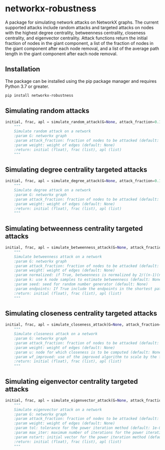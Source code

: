 # networkx-robustness

A package for simulating network attacks on NetworkX graphs. The current supported attacks include random attacks and targeted attacks on nodes with the highest degree centrality, betweenness centrality, closeness centrality, and eigenvector centrality. Attack functions return the initial fraction of nodes in the giant component, a list of the fraction of nodes in the giant component after each node removal, and a list of the average path length in the giant component after each node removal.

## Installation

The package can be installed using the pip package manager and requires Python 3.7 or greater.

```bash
pip install networkx-robustness
```

## Simulating random attacks

```python
initial, frac, apl = simulate_random_attack(G=None, attack_fraction=0.1, weight=None)
    """
    Simulate random attack on a network
    :param G: networkx graph
    :param attack_fraction: fraction of nodes to be attacked (default: 0.1)
    :param weight: weight of edges (default: None)
    :return: initial (float), frac (list), apl (list)
    """
```

## Simulating degree centrality targeted attacks

```python
initial, frac, apl = simulate_degree_attack(G=None, attack_fraction=0.1, weight=None)
    """
    Simulate degree attack on a network
    :param G: networkx graph
    :param attack_fraction: fraction of nodes to be attacked (default: 0.1)
    :param weight: weight of edges (default: None)
    :return: initial (float), frac (list), apl (list)
    """
```

## Simulating betweenness centrality targeted attacks

```python
initial, frac, apl = simulate_betweenness_attack(G=None, attack_fraction=0.1, weight=None, normalized=True, k=None, seed=None, endpoints=False)
    """
    Simulate betweenness attack on a network
    :param G: networkx graph
    :param attack_fraction: fraction of nodes to be attacked (default: 0.1)
    :param weight: weight of edges (default: None)
    :param normalized: if True, betweenness is normalized by 2/((n-1)(n-2)) for graphs, and 1/((n-1)(n-2)) for directed graphs where n is the number of nodes in G (default: True)
    :param k: use k node samples to estimate betweenness (default: None)
    :param seed: seed for random number generator (default: None)
    :param endpoints: If True include the endpoints in the shortest path counts (default: False)
    :return: initial (float), frac (list), apl (list)
    """
```

## Simulating closeness centrality targeted attacks

```python
initial, frac, apl = simulate_closeness_attack(G=None, attack_fraction=0.1, weight=None, u=None, wf_improved=True)
    """
    Simulate closeness attack on a network
    :param G: networkx graph
    :param attack_fraction: fraction of nodes to be attacked (default: 0.1)
    :param weight: weight of edges (default: None)
    :param u: node for which closeness is to be computed (default: None)
    :param wf_improved: use of the improved algorithm to scale by the fraction of nodes reachable (default: True)
    :return: initial (float), frac (list), apl (list)
    """
```

## Simulating eigenvector centrality targeted attacks

```python
initial, frac, apl = simulate_eigenvector_attack(G=None, attack_fraction=0.1, weight=None, tol=1e-06, max_iter=100, nstart=None)
    """
    Simulate eigenvector attack on a network
    :param G: networkx graph
    :param attack_fraction: fraction of nodes to be attacked (default: 0.1)
    :param weight: weight of edges (default: None)
    :param tol: tolerance for the power iteration method (default: 1e-06)
    :param max_iter: maximum number of iterations for the power iteration method (default: 100)
    :param nstart: initial vector for the power iteration method (default: None)
    :return: initial (float), frac (list), apl (list)
    """
```
